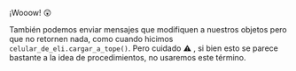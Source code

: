 ¡Wooow! :astonished:

También podemos enviar mensajes que modifiquen a nuestros objetos pero que no retornen nada, como cuando hicimos `celular_de_eli.cargar_a_tope()`. Pero cuidado :warning: , si bien esto se parece bastante a la idea de procedimientos, no usaremos este término. 
